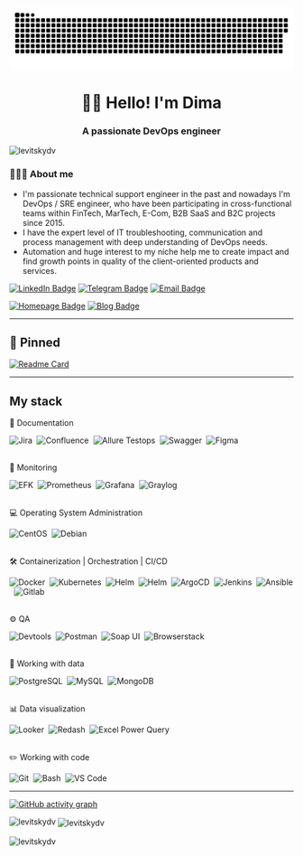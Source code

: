 <!--
**levitskydv/levitskydv** is a ✨ _special_ ✨ repository because its `README.md` (this file) appears on your GitHub profile.

Here are some ideas to get you started:

- 🔭 I’m currently working on ...
- 🌱 I’m currently learning ...
- 👯 I’m looking to collaborate on ...
- 🤔 I’m looking for help with ...
- 💬 Ask me about ...
- 📫 How to reach me: ...
- 😄 Pronouns: ...
- ⚡ Fun fact: ...

[![MasterHead](https://firebasestorage.googleapis.com/v0/b/flexi-coding.appspot.com/o/dempgi7-520f8d5f-63d4-4453-8822-dbc149ae27f8.gif?alt=media&token=91c0c7b2-93c3-4029-b011-1a8703c5730d)](https://nomadswitch.com)

-->

<p align="center">
 <img width="600" src="assets/github-snake.svg" alt="snake"/>
</p>

<h1 align="center">✌🏻 Hello! I'm Dima</h1>
<h3 align="center">A passionate DevOps engineer</h3>

<p align="left"> <img src="https://komarev.com/ghpvc/?username=levitskydv&label=Views%20since%20Nov2023&color=0e75b6&style=flat" alt="levitskydv" /> </p>

### 👨🏻‍💻 About me

- I'm passionate technical support engineer in the past and nowadays I'm DevOps / SRE engineer, who have been participating in cross-functional teams within FinTech, MarTech, E-Com, B2B SaaS and B2C projects since 2015. 
- I have the expert level of IT troubleshooting, communication and process management with deep understanding of DevOps needs. 
- Automation and huge interest to my niche help me to create impact and find growth points in quality of the client-oriented products and services.

[![LinkedIn Badge](https://img.shields.io/badge/-@levitskydv-0565c9?style=flat&logo=LinkedIn&logoColor=white)](https://www.linkedin.com/in/levitskydv/) [![Telegram Badge](https://img.shields.io/badge/-Telegram-139bce?style=flat&logo=telegram&logoColor=white)](https://t.me/willirove) [![Email Badge](https://img.shields.io/badge/-Proton%20Mail-white?style=flat&logo=protonmail&logoColor=#6D4AFF)](mailto:majorcore@protonmail.ch)

[![Homepage Badge](https://img.shields.io/badge/-My%20homepage-3b507a?style=flat&logo=googlehome&logoColor=white)](https://nomadswitch.com) [![Blog Badge](https://img.shields.io/badge/-Blog-37beae?style=flat&logo=blogger&logoColor=white)](https://nomadswitch.com/blog)

<!--
### 🤝🏻 Socials:

  <div id="badges">
    <a href="https://www.linkedin.com/in/levitskydv/" target="_blank">
      <img src="https://cdn-icons-png.flaticon.com/512/2504/2504799.png" width="40" height="40" alt="linkedin" />
    </a>
    <a href="https://t.me/willirove" target="_blank">
      <img src="https://cdn-icons-png.flaticon.com/512/2111/2111646.png" width="40" height="40" alt="telegram" />
    </a>
  </div>
-->

---

## 📌 Pinned
[![Readme Card](https://github-readme-stats.vercel.app/api/pin/?username=levitskydv&repo=it-guides&theme=tokyonight&bg_color=00000000&)](https://github.com/levitskydv/it-guides)

---

## My stack

📁 Documentation
<div>
  <img src="https://cdn.worldvectorlogo.com/logos/jira-1.svg" title="Jira" alt="Jira" width="40" height="40"/>&nbsp
  <img src="https://www.svgrepo.com/show/353597/confluence.svg" title="Confluence" alt="Confluence" width="40" height="40"/>&nbsp
  <img src="https://plugins.jetbrains.com/files/12513/429395/icon/pluginIcon.svg" title="Allure Testops" alt="Allure Testops" width="40" height="40"/>&nbsp
  <img src="https://icon.icepanel.io/Technology/svg/Swagger.svg" title="Swagger" alt="Swagger" width="40" height="40"/>&nbsp
  <img src="https://cdn.jsdelivr.net/gh/devicons/devicon/icons/figma/figma-original.svg" title="Figma" alt="Figma" width="40" height="40"/>&nbsp
</div>&nbsp&nbsp

👀 Monitoring
<div>
  <img src="https://icon.icepanel.io/Technology/png-shadow-512/Elastic-Search.png" title="EFK" alt="EFK" width="40" height="40"/>&nbsp
  <img src="https://icon.icepanel.io/Technology/svg/Prometheus.svg" title="Prometheus" alt="Prometheus" width="40" height="40"/>&nbsp
  <img src="https://upload.wikimedia.org/wikipedia/commons/thumb/3/3b/Grafana_icon.svg/351px-Grafana_icon.svg.png" title="Grafana" alt="Grafana" width="40" height="40"/>&nbsp
  <img src="https://www.svgrepo.com/show/353838/graylog-icon.svg" title="Graylog" alt="Graylog" width="40" height="40"/>&nbsp
</div>&nbsp&nbsp

💻 Operating System Administration
<div>
  <img src="https://icon.icepanel.io/Technology/svg/CentOS.svg" title="CentOS" alt="CentOS" width="40" height="40"/>&nbsp
  <img src="https://icon.icepanel.io/Technology/svg/Debian.svg" title="Debian" alt="Debian" width="40" height="40"/>&nbsp
</div>&nbsp&nbsp

🛠 Containerization | Orchestration | CI/CD
<div>
  <img src="https://icon.icepanel.io/Technology/svg/Docker.svg" title="Docker" alt="Docker" width="40" height="40"/>&nbsp
  <img src="https://icon.icepanel.io/Technology/svg/Kubernetes.svg" title="Kubernetes" alt="Kubernetes" width="40" height="40"/>&nbsp
  <img src="https://icon.icepanel.io/Technology/png-shadow-512/Helm.png" title="Helm" alt="Helm" width="40" height="40"/>&nbsp
  <img src="https://icon.icepanel.io/Technology/png-shadow-512/Helm.png" title="Helm" alt="Helm" width="40" height="40"/>&nbsp
  <img src="https://icon.icepanel.io/Technology/svg/Argo-CD.svg" title="ArgoCD" alt="ArgoCD" width="40" height="40"/>&nbsp
  <img src="https://icon.icepanel.io/Technology/svg/Jenkins.svg" title="Jenkins" alt="Jenkins" width="40" height="40"/>&nbsp
  <img src="https://icon.icepanel.io/Technology/png-shadow-512/Ansible.png" title="Ansible" alt="Ansible" width="40" height="40"/>&nbsp
  <img src="https://icon.icepanel.io/Technology/svg/GitLab.svg" title="Gitlab" alt="Gitlab" width="40" height="40"/>&nbsp
</div>&nbsp&nbsp


⚙️ QA
<div>
  <img src="https://d33wubrfki0l68.cloudfront.net/38b5c953a4667366685d55db55d057c86db1fc54/a0fdc/static/acae6b24d940347661ca901ea07f47c1/chrome-dev-logo-icon.png" title="Devtools" alt="Devtools" width="40" height="40"/>&nbsp
  <img src="https://seeklogo.com/images/P/postman-logo-0087CA0D15-seeklogo.com.png" title="Postman" alt="Postman" width="40" height="40"/>&nbsp
  <img src="https://static0.smartbear.co/smartbearbrand/media/images/home/soapui-icon.svg" title="Soap UI" alt="Soap UI" width="40" height="40"/>&nbsp
  <img src="https://static-00.iconduck.com/assets.00/browserstack-icon-512x511-xfk7rgj2.png" title="Browserstack" alt="Browserstack" width="40" height="40"/>&nbsp
</div>&nbsp&nbsp

💾 Working with data
<div>
  <img src="https://icon.icepanel.io/Technology/svg/PostgresSQL.svg" title="PostgreSQL" alt="PostgreSQL" width="40" height="40"/>&nbsp
  <img src="https://cdn.jsdelivr.net/gh/devicons/devicon/icons/mysql/mysql-original.svg" title="MySQL" alt="MySQL" width="40" height="40"/>&nbsp
  <img src="https://cdn.jsdelivr.net/gh/devicons/devicon/icons/mongodb/mongodb-original.svg" title="MongoDB" alt="MongoDB" width="40" height="40"/>&nbsp
</div>&nbsp&nbsp

📊 Data visualization
<div>
  <img src="https://www.svgrepo.com/show/354012/looker-icon.svg" title="Looker" alt="Looker" width="43" height="40"/>&nbsp
  <img src="https://asset.brandfetch.io/idmq1uuJbI/id2in349id.png" title="Redash" alt="Redash" width="43" height="40"/>&nbsp
  <img src="https://www.ambient-it.net/wp-content/uploads/2022/06/formation-power-query.png" title="Excel Power Query" alt="Excel Power Query" width="43" height="40"/>&nbsp
</div>&nbsp&nbsp

✏️ Working with code
<div>
  <img src="https://cdn.jsdelivr.net/gh/devicons/devicon/icons/git/git-original.svg" title="Git" alt="Git" width="40" height="40"/>&nbsp
  <img src="https://upload.wikimedia.org/wikipedia/commons/thumb/4/4b/Bash_Logo_Colored.svg/1024px-Bash_Logo_Colored.svg.png?20180723054350" title="Bash" alt="Bash" width="40" height="40"/>&nbsp
  <img src="https://cdn.jsdelivr.net/gh/devicons/devicon/icons/vscode/vscode-original.svg" title="VS Code" alt="VS Code" width="40" height="40"/>&nbsp
</div>

---

[![GitHub activity graph](https://activity-graph.herokuapp.com/graph?username=levitskydv&&theme=xcode)](https://github.com/levitskydv)

<p><img align="left" src="https://github-readme-stats.vercel.app/api/top-langs?username=levitskydv&show_icons=true&locale=en&layout=compact&theme=tokyonight" alt="levitskydv" /></p>

<p>&nbsp;<img align="center" src="https://github-readme-stats.vercel.app/api?username=levitskydv&show_icons=true&locale=en&theme=tokyonight" alt="levitskydv" /></p>

<p><img align="center" src="https://github-readme-streak-stats.herokuapp.com/?user=levitskydv&&theme=tokyonight" alt="levitskydv" /></p>

